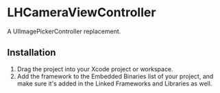 # LHCameraViewController

A UIImagePickerController replacement.

## Installation

1. Drag the project into your Xcode project or workspace.
2. Add the framework to the Embedded Binaries list of your project, and make sure it's added in the Linked Frameworks and Libraries as well.
